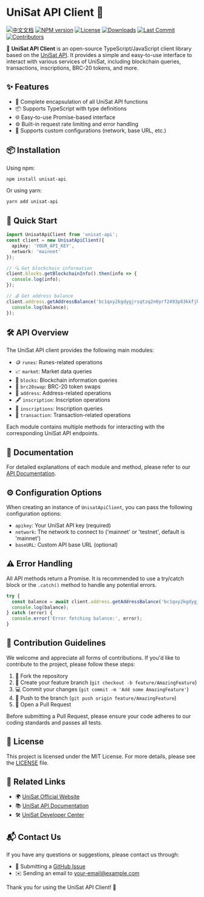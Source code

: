 # UniSat API Client 🚀

[![中文文档](https://img.shields.io/badge/lang-中文-blue.svg)](https://github.com/IceHugh/unisat-api/blob/main/README_ZH.md)
[![NPM version](https://img.shields.io/npm/v/unisat-api.svg)](https://www.npmjs.com/package/unisat-api)
[![License](https://img.shields.io/npm/l/unisat-api.svg)](https://github.com/IceHugh/unisat-api/blob/main/LICENSE)
[![Downloads](https://img.shields.io/npm/dt/unisat-api.svg)](https://www.npmjs.com/package/unisat-api)
[![Last Commit](https://img.shields.io/github/last-commit/IceHugh/unisat-api.svg)](https://github.com/IceHugh/unisat-api/commits/main)
[![Contributors](https://img.shields.io/github/contributors/IceHugh/unisat-api.svg)](https://github.com/IceHugh/unisat-api/graphs/contributors)

🌟 **UniSat API Client** is an open-source TypeScript/JavaScript client library based on the [UniSat API](https://docs.unisat.io/). It provides a simple and easy-to-use interface to interact with various services of UniSat, including blockchain queries, transactions, inscriptions, BRC-20 tokens, and more.

## ✨ Features

- 💼 Complete encapsulation of all UniSat API functions
- 📦 Supports TypeScript with type definitions
- 🌐 Easy-to-use Promise-based interface
- ⚙️ Built-in request rate limiting and error handling
- 🔧 Supports custom configurations (network, base URL, etc.)

## 📦 Installation

Using npm:

```bash
npm install unisat-api
```

Or using yarn:

```bash
yarn add unisat-api
```

## 🚀 Quick Start

```typescript
import UnisatApiClient from 'unisat-api';
const client = new UnisatApiClient({
  apikey: 'YOUR_API_KEY',
  network: 'mainnet'
});

// 🔍 Get blockchain information
client.blocks.getBlockchainInfo().then(info => {
  console.log(info);
});

// 💰 Get address balance
client.address.getAddressBalance('bc1qxy2kgdygjrsqtzq2n0yrf2493p83kkfjhx0wlh').then(balance => {
  console.log(balance);
});
```

## 🛠️ API Overview

The UniSat API client provides the following main modules:

- 🪙 `runes`: Runes-related operations
- 📈 `market`: Market data queries
- 🧱 `blocks`: Blockchain information queries
- 🔄 `brc20swap`: BRC-20 token swaps
- 🏦 `address`: Address-related operations
- 🖋️ `inscription`: Inscription operations
- 📜 `inscriptions`: Inscription queries
- 💸 `transaction`: Transaction-related operations

Each module contains multiple methods for interacting with the corresponding UniSat API endpoints.

## 📖 Documentation

For detailed explanations of each module and method, please refer to our [API Documentation](https://github.com/IceHugh/unisat-api/blob/main/docs/API.md).

## ⚙️ Configuration Options

When creating an instance of `UnisatApiClient`, you can pass the following configuration options:

- `apikey`: Your UniSat API key (required)
- `network`: The network to connect to ('mainnet' or 'testnet', default is 'mainnet')
- `baseURL`: Custom API base URL (optional)

## ⚠️ Error Handling

All API methods return a Promise. It is recommended to use a try/catch block or the `.catch()` method to handle any potential errors.

```typescript
try {
  const balance = await client.address.getAddressBalance('bc1qxy2kgdygjrsqtzq2n0yrf2493p83kkfjhx0wlh');
  console.log(balance);
} catch (error) {
  console.error('Error fetching balance:', error);
}
```

## 🙌 Contribution Guidelines

We welcome and appreciate all forms of contributions. If you'd like to contribute to the project, please follow these steps:

1. 🍴 Fork the repository
2. 🌿 Create your feature branch (`git checkout -b feature/AmazingFeature`)
3. 💻 Commit your changes (`git commit -m 'Add some AmazingFeature'`)
4. 🚀 Push to the branch (`git push origin feature/AmazingFeature`)
5. 🎉 Open a Pull Request

Before submitting a Pull Request, please ensure your code adheres to our coding standards and passes all tests.

## 📄 License

This project is licensed under the MIT License. For more details, please see the [LICENSE](https://github.com/IceHugh/unisat-api/blob/main/LICENSE) file.

## 🔗 Related Links

- 🌍 [UniSat Official Website](https://unisat.io/)
- 📚 [UniSat API Documentation](https://docs.unisat.io/)
- 🛠️ [UniSat Developer Center](https://docs.unisat.io/dev)

## 📬 Contact Us

If you have any questions or suggestions, please contact us through:

- 💬 Submitting a [GitHub Issue](https://github.com/IceHugh/unisat-api/issues)
- ✉️ Sending an email to [your-email@example.com](mailto:your-email@example.com)

Thank you for using the UniSat API Client! 🚀
